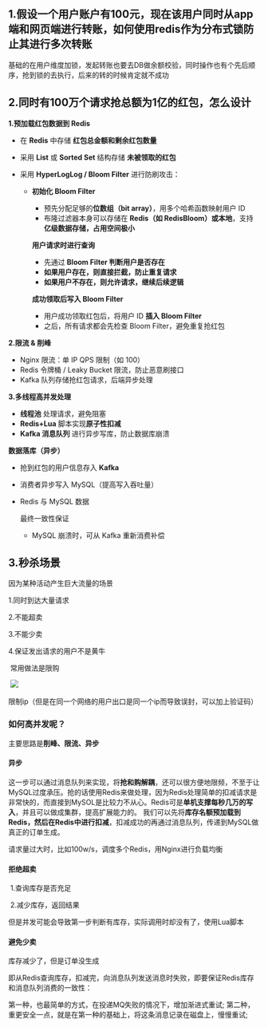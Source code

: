 ## 1.假设一个用户账户有100元，现在该用户同时从app端和网页端进行转账，如何使用redis作为分布式锁防止其进行多次转账

基础的在用户维度加锁，发起转账也要去DB做余额校验，同时操作也有个先后顺序，抢到锁的去执行，后来的转的时候肯定就不成功

## 2.同时有100万个请求抢总额为1亿的红包，怎么设计

**1.预加载红包数据到 Redis**

- 在 **Redis** 中存储 **红包总金额和剩余红包数量**

- 采用 **List** 或 **Sorted Set** 结构存储 **未被领取的红包**

- 采用 **HyperLogLog / Bloom Filter** 进行防刷攻击：

  - **初始化 Bloom Filter**

    - 预先分配足够的**位数组（bit array）**，用多个哈希函数映射用户 ID
    - 布隆过滤器本身可以存储在 **Redis（如 RedisBloom）或本地**，支持**亿级数据存储，占用空间极小**

    **用户请求时进行查询**

    - 先通过 **Bloom Filter 判断用户是否存在**
    - **如果用户存在，则直接拦截，防止重复请求**
    - **如果用户不存在，则允许请求，继续后续逻辑**

    **成功领取后写入 Bloom Filter**

    - 用户成功领取红包后，将用户 ID **插入 Bloom Filter**
    - 之后，所有请求都会先检查 Bloom Filter，避免重复抢红包

**2.限流 & 削峰**

- Nginx 限流：单 IP QPS 限制（如 100）
- Redis 令牌桶 / Leaky Bucket 限流，防止恶意刷接口
- Kafka 队列存储抢红包请求，后端异步处理

**3.多线程高并发处理**

- **线程池** 处理请求，避免阻塞
- **Redis+Lua** 脚本实现**原子性扣减**
- **Kafka 消息队列** 进行异步写库，防止数据库崩溃

**数据落库（异步）**

- 抢到红包的用户信息存入 **Kafka**

- 消费者异步写入 MySQL（提高写入吞吐量）

- Redis 与 MySQL 数据 

  最终一致性保证

  - MySQL 崩溃时，可从 Kafka 重新消费补偿

## 3.秒杀场景

因为某种活动产生巨大流量的场景

1.同时到达大量请求

2.不能超卖

3.不能少卖

4.保证发出请求的用户不是黄牛

​	常用做法是限购

​	![](D:\学习笔记\场景题\pictures\Snipaste_2025-03-17_20-44-03.png)

​	限制ip（但是在同一个网络的用户出口是同一个ip而导致误封，可以加上验证码）

### 如何高并发呢？

主要思路是**削峰、限流、异步**

#### **异步**

​	这一步可以通过消息队列来实现，将**抢和购解耦**，还可以很方便地限频，不至于让MySQL过度承压。抢的话使用Redis来做处理，因为Redis处理简单的扣减请求是非常快的，而直接到MySOL是比较力不从心。Redis可是**单机支撑每秒几万的写入**，并且可以做成集群，提高扩展能力的。
我们可以先将**库存名额预加载到Redis，然后在Redis中进行扣减**，扣减成功的再通过消息队列，传递到MySQL做真正的订单生成。

请求量过大时，比如100w/s，调度多个Redis，用Nginx进行负载均衡

#### **拒绝超卖**

​	1.查询库存是否充足

​	2.减少库存，返回结果

但是并发可能会导致第一步判断有库存，实际调用时却没有了，使用Lua脚本

#### **避免少卖**

库存减少了，但是订单没生成

即从Redis查询库存，扣减完，向消息队列发送消息时失败，即要保证Redis库存和消息队列消费的一致性：

第一种，也最简单的方式，在投递MQ失败的情况下，增加渐进式重试;
第二种，重更安全一点，就是在第一种的基础上，将这条消息记录在磁盘上，慢慢重试;
